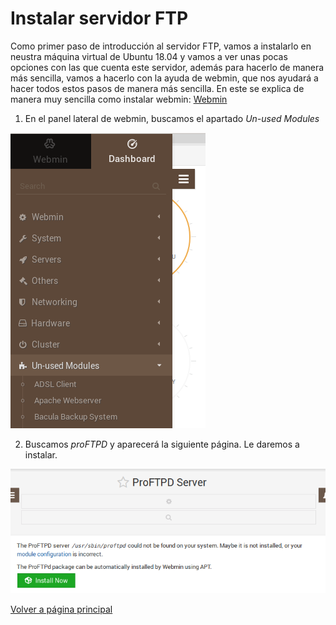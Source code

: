 # Instalar servidor FTP

Como primer paso de introducción al servidor FTP, vamos a instalarlo en neustra máquina virtual de Ubuntu 18.04 y vamos a ver unas pocas opciones con las que cuenta este servidor, además para hacerlo de manera más sencilla, vamos a hacerlo con la ayuda de webmin, que nos ayudará a hacer todos estos pasos de manera más sencilla.
En este se explica de manera muy sencilla como instalar webmin: [Webmin](https://clouding.io/kb/como-instalar-webmin-en-ubuntu-18-04/)

1. En el panel lateral de webmin, buscamos el apartado *Un-used Modules*

![imagen](/imagenes/Captura1.PNG)

2. Buscamos *proFTPD* y aparecerá la siguiente página. Le daremos a instalar.

![imagen2](/imagenes/Captura2.PNG)


[Volver a página principal](README.md)
